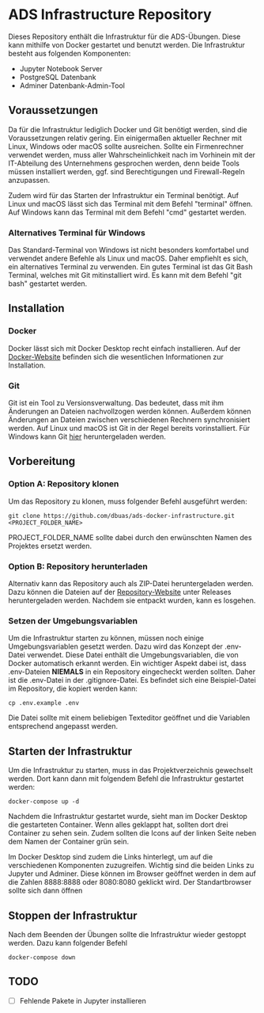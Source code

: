 # ADS Infrastructure Repository

Dieses Repository enthält die Infrastruktur für die ADS-Übungen. Diese kann mithilfe von Docker
gestartet und benutzt werden. Die Infrastruktur besteht aus folgenden Komponenten:

- Jupyter Notebook Server
- PostgreSQL Datenbank
- Adminer Datenbank-Admin-Tool

## Voraussetzungen

Da für die Infrastruktur lediglich Docker und Git benötigt werden, sind die Voraussetzungen relativ gering.
Ein einigermaßen aktueller Rechner mit Linux, Windows oder macOS sollte ausreichen. Sollte ein
Firmenrechner verwendet werden, muss aller Wahrscheinlichkeit nach im Vorhinein mit der IT-Abteilung des Unternehmens 
gesprochen werden, denn beide Tools müssen installiert werden, ggf. sind Berechtigungen und Firewall-Regeln
anzupassen.

Zudem wird für das Starten der Infrastruktur ein Terminal benötigt. Auf Linux und macOS lässt sich
das Terminal mit dem Befehl "terminal" öffnen. Auf Windows kann das Terminal mit dem Befehl "cmd"
gestartet werden.

### Alternatives Terminal für Windows
Das Standard-Terminal von Windows ist nicht besonders komfortabel und verwendet andere Befehle als
Linux und macOS. Daher empfiehlt es sich, ein alternatives Terminal zu verwenden. Ein gutes Terminal
ist das Git Bash Terminal, welches mit Git mitinstalliert wird. Es kann mit dem Befehl "git bash"
gestartet werden. 

## Installation

### Docker
Docker lässt sich mit Docker Desktop recht einfach installieren. 
Auf der [Docker-Website](https://docs.docker.com/desktop/) befinden sich die wesentlichen Informationen
zur Installation.

### Git
Git ist ein Tool zu Versionsverwaltung. Das bedeutet, dass mit ihm Änderungen an Dateien nachvollzogen
werden können. Außerdem können Änderungen an Dateien zwischen verschiedenen Rechnern synchronisiert werden.
Auf Linux und macOS ist Git in der Regel bereits vorinstalliert. Für Windows kann Git [hier](https://git-scm.com/download/win) 
heruntergeladen werden.

## Vorbereitung

### Option A: Repository klonen
Um das Repository zu klonen, muss folgender Befehl ausgeführt werden:

```shell
git clone https://github.com/dbuas/ads-docker-infrastructure.git <PROJECT_FOLDER_NAME>
```
PROJECT_FOLDER_NAME sollte dabei durch den erwünschten Namen des Projektes ersetzt werden.

### Option B: Repository herunterladen
Alternativ kann das Repository auch als ZIP-Datei heruntergeladen werden. Dazu können
die Dateien auf der [Repository-Website](https://github.com/dbuas/ads-docker-infrastructure)
unter Releases heruntergeladen werden. Nachdem sie entpackt wurden, kann es losgehen.

### Setzen der Umgebungsvariablen
Um die Infrastruktur starten zu können, müssen noch einige Umgebungsvariablen gesetzt werden.
Dazu wird das Konzept der .env-Datei verwendet. Diese Datei enthält die Umgebungsvariablen, die
von Docker automatisch erkannt werden. Ein wichtiger Aspekt dabei ist, dass .env-Dateien **NIEMALS**
in ein Repository eingecheckt werden sollten. Daher ist die .env-Datei in der .gitignore-Datei.
Es befindet sich eine Beispiel-Datei im Repository, die kopiert werden kann:

```shell
cp .env.example .env
```

Die Datei sollte mit einem beliebigen Texteditor geöffnet und die Variablen entsprechend
angepasst werden.

## Starten der Infrastruktur

Um die Infrastruktur zu starten, muss in das Projektverzeichnis gewechselt werden. Dort kann dann
mit folgendem Befehl die Infrastruktur gestartet werden:

```shell
docker-compose up -d
```

Nachdem die Infrastruktur gestartet wurde, sieht man im Docker Desktop die gestarteten Container.
Wenn alles geklappt hat, sollten dort drei Container zu sehen sein. Zudem sollten die Icons auf der 
linken Seite neben dem Namen der Container grün sein.

Im Docker Desktop sind zudem die Links hinterlegt, um auf die verschiedenen Komponenten zuzugreifen.
Wichtig sind die beiden Links zu Jupyter und Adminer. Diese können im Browser geöffnet werden in dem
auf die Zahlen 8888:8888 oder 8080:8080 geklickt wird. Der Standartbrowser sollte sich dann öffnen


## Stoppen der Infrastruktur
Nach dem Beenden der Übungen sollte die Infrastruktur wieder gestoppt werden. Dazu kann folgender Befehl

```shell
docker-compose down
```


## TODO
- [ ] Fehlende Pakete in Jupyter installieren